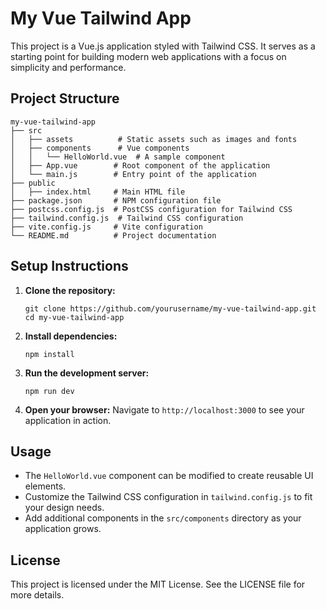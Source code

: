 # My Vue Tailwind App

This project is a Vue.js application styled with Tailwind CSS. It serves as a starting point for building modern web applications with a focus on simplicity and performance.

## Project Structure

```
my-vue-tailwind-app
├── src
│   ├── assets          # Static assets such as images and fonts
│   ├── components      # Vue components
│   │   └── HelloWorld.vue  # A sample component
│   ├── App.vue        # Root component of the application
│   └── main.js        # Entry point of the application
├── public
│   ├── index.html     # Main HTML file
├── package.json       # NPM configuration file
├── postcss.config.js  # PostCSS configuration for Tailwind CSS
├── tailwind.config.js  # Tailwind CSS configuration
├── vite.config.js     # Vite configuration
└── README.md          # Project documentation
```

## Setup Instructions

1. **Clone the repository:**
   ```
   git clone https://github.com/yourusername/my-vue-tailwind-app.git
   cd my-vue-tailwind-app
   ```

2. **Install dependencies:**
   ```
   npm install
   ```

3. **Run the development server:**
   ```
   npm run dev
   ```

4. **Open your browser:**
   Navigate to `http://localhost:3000` to see your application in action.

## Usage

- The `HelloWorld.vue` component can be modified to create reusable UI elements.
- Customize the Tailwind CSS configuration in `tailwind.config.js` to fit your design needs.
- Add additional components in the `src/components` directory as your application grows.

## License

This project is licensed under the MIT License. See the LICENSE file for more details.